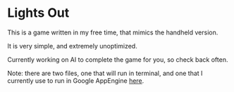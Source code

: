 # Lights Out

This is a game written in my free time, that mimics the handheld version.

It is very simple, and extremely unoptimized.

Currently working on AI to complete the game for you, so check back often.

Note: there are two files, one that will run in terminal, and one that I currently use to run in Google AppEngine [here](http://lights-outg.appspot.com).